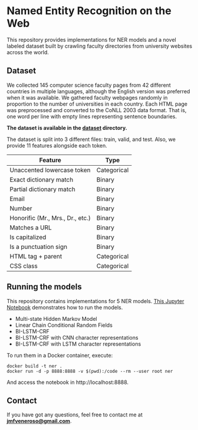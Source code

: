 
# Named Entity Recognition on the Web


This repository provides implementations for NER models and a novel labeled dataset built by crawling faculty directories from university websites across the world.

## Dataset

We collected 145 computer science faculty pages from 42 different countries in multiple languages, although the English version was preferred when it was available. We gathered faculty webpages randomly in proportion to the number of universities in each country. Each HTML page was preprocessed and converted to the CoNLL 2003 data format. That is, one word per line with empty lines representing sentence boundaries.

**The dataset is available in the [dataset](https://github.com/jmfveneroso/ner-on-html/tree/master/data) directory.**

The dataset is split into 3 different files: train, valid, and test. Also, we provide 11 features alongside each token.

| Feature                          | Type        |
|----------------------------------|-------------|
| Unaccented lowercase token       | Categorical |
| Exact dictionary match           | Binary      |
| Partial dictionary match         | Binary      |
| Email                            | Binary      |
| Number                           | Binary      |
| Honorific (Mr., Mrs., Dr., etc.) | Binary      |
| Matches a URL                    | Binary      |
| Is capitalized                   | Binary      |
| Is a punctuation sign            | Binary      |
| HTML tag + parent                | Categorical |
| CSS class                        | Categorical |

## Running the models

This repository contains implementations for 5 NER models. [This Jupyter Notebook](https://github.com/jmfveneroso/ner-on-html/tree/master/Main.ipynb)  demonstrates how to run the models.

* Multi-state Hidden Markov Model
* Linear Chain Conditional Random Fields
* BI-LSTM-CRF
* BI-LSTM-CRF with CNN character representations
* BI-LSTM-CRF with LSTM character representations

To run them in a Docker container, execute:

```
docker build -t ner .
docker run -d -p 8888:8888 -v $(pwd):/code --rm --user root ner
```

And access the notebook in http://localhost:8888.

## Contact

If you have got any questions, feel free to contact me at **jmfveneroso@gmail.com**.